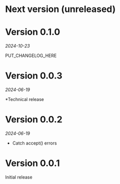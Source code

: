 # Next version (unreleased)

# Version 0.1.0
_2024-10-23_

PUT_CHANGELOG_HERE

# Version 0.0.3
_2024-06-19_

*Technical release 

# Version 0.0.2
_2024-06-19_

* Catch accept() errors

# Version 0.0.1

Initial release

